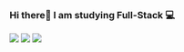 ### Hi there👋 I am studying Full-Stack 💻

<a href="https://velog.io/@dooroojoo" target="_blank"><img src="https://img.shields.io/badge/Velog-4FC08D?style=flat-square&logo=Vimeo&logoColor=white"/></a>
<a href="https://www.instagram.com/enfnwn" target="_blank"><img src="https://img.shields.io/badge/Instagram-E4405F?style=flat-square&logo=Instagram&logoColor=white"/></a>
<a href="mailto:dooroojoo@kakao.com"><img src="https://img.shields.io/badge/KakaoMail-FFCD00?style=flat-square&logo=KakaoTalk&logoColor=white"/></a>

